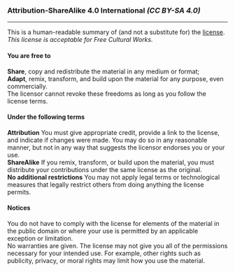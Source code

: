 ### Attribution-ShareAlike 4.0 International *(CC BY-SA 4.0)*
---
This is a human-readable summary of (and not a substitute for) the [license](http://http://creativecommons.org/licenses/by-sa/4.0/legalcode/ "See license ->").  
*This license is acceptable for Free Cultural Works.*  


#### You are free to

**Share**, copy and redistribute the material in any medium or format;  
**Adapt**, remix, transform, and build upon the material for any purpose, even commercially.  
The licensor cannot revoke these freedoms as long as you follow the license terms.


#### Under the following terms

**Attribution** You must give appropriate credit, provide a link to the license, and indicate if changes were made. You may do so in any reasonable manner, but not in any way that suggests the licensor endorses you or your use.  
**ShareAlike** If you remix, transform, or build upon the material, you must distribute your contributions under the same license as the original.  
**No additional restrictions** You may not apply legal terms or technological measures that legally restrict others from doing anything the license permits.


#### Notices

You do not have to comply with the license for elements of the material in the public domain or where your use is permitted by an applicable exception or limitation.  
No warranties are given. The license may not give you all of the permissions necessary for your intended use. For example, other rights such as publicity, privacy, or moral rights may limit how you use the material.
